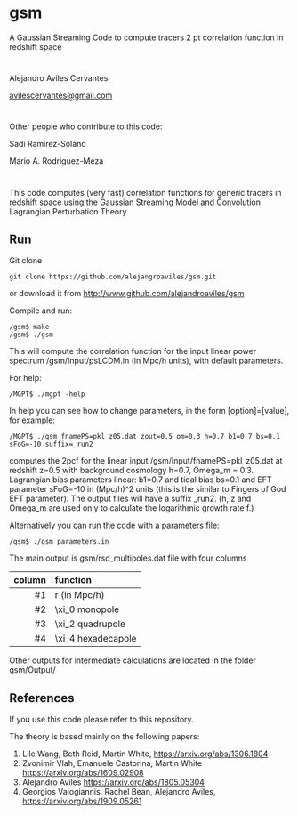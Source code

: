 # gsm
A Gaussian Streaming Code to compute tracers 2 pt correlation function in redshift space


#
Alejandro Aviles Cervantes

avilescervantes@gmail.com

#

Other people who contribute to this code:

Sadi Ramirez-Solano

Mario A. Rodriguez-Meza 


#

This code computes (very fast) correlation functions for generic tracers in redshift space using the Gaussian Streaming Model and Convolution Lagrangian Perturbation Theory.



## Run


Git clone

```
git clone https://github.com/alejangroaviles/gsm.git
```

or download it from http://www.github.com/alejandroaviles/gsm


Compile and run:

```
/gsm$ make
/gsm$ ./gsm
```

This will compute the correlation function for the input linear power spectrum /gsm/Input/psLCDM.in (in Mpc/h units), with default parameters.


For help:

```
/MGPT$ ./mgpt -help
```


In help you can see how to change parameters, in the form [option]=[value], for example:

```
/MGPT$ ./gsm fnamePS=pkl_z05.dat zout=0.5 om=0.3 h=0.7 b1=0.7 bs=0.1 sFoG=-10 suffix=_run2
```

computes the 2pcf for the linear input /gsm/Input/fnamePS=pkl_z05.dat at redshift z=0.5 with background cosmology h=0.7, Omega_m = 0.3. Lagrangian bias parameters linear: b1=0.7 and tidal bias bs=0.1 and EFT parameter sFoG=-10 in (Mpc/h)^2 units (this is the similar to Fingers of God EFT parameter). The output files will have a suffix _run2. (h, z and Omega_m are used only to calculate the logarithmic growth rate f.)  


Alternatively you can run the code with a parameters file:

```
/gsm$ ./gsm parameters.in
```


The main output is gsm/rsd_multipoles.dat file with four columns

| column  | function  |
| ------------: |:--------------------| 
| #1            | r   (in Mpc/h)      |
| #2            | \xi_0  monopole     |  
| #3            | \xi_2  quadrupole   |  
| #4            | \xi_4  hexadecapole |  



Other outputs for intermediate calculations are located in the folder gsm/Output/







## References

If you use this code please refer to this repository.

The theory is based mainly on the following papers:

1. Lile Wang, Beth Reid, Martin White, https://arxiv.org/abs/1306.1804
2. Zvonimir Vlah, Emanuele Castorina, Martin White https://arxiv.org/abs/1609.02908
3. Alejandro Aviles https://arxiv.org/abs/1805.05304
4. Georgios Valogiannis, Rachel Bean, Alejandro Aviles, https://arxiv.org/abs/1909.05261






